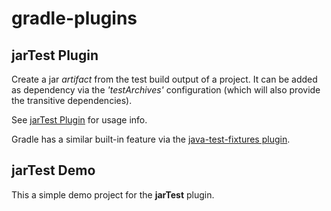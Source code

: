 gradle-plugins
==============

## jarTest Plugin

Create a jar *artifact* from the test build output of a project. It can be added as dependency via the *'testArchives'* configuration (which will also provide the transitive dependencies).

See [jarTest Plugin](https://github.com/hauner/gradle-plugins/tree/master/jartest) for usage info.

Gradle has a similar built-in feature via the [java-test-fixtures plugin](https://docs.gradle.org/current/userguide/java_testing.html#sec:java_test_fixtures).

## jarTest Demo

This a simple demo project for the **jarTest** plugin.

